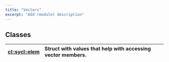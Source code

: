 ```yaml
---
title: "Vectors"
excerpt: "Add (module) description"
---
```


## Classes

| [cl::sycl::elem](./cl::sycl::elem/README.md) | Struct with values that help with accessing vector members.  |
| :--- | :--- |

